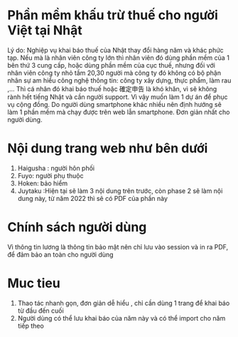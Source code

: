# Phần mềm khấu trừ thuế cho người Việt tại Nhật
Lý do: Nghiệp vụ khai báo thuế của Nhật thay đổi hàng năm và khác phức tạp. 
Nếu mà là nhân viên công ty lớn thì nhân viên đó dùng phần mềm của 1 bên thứ 3 cung cấp, hoặc dùng phần mềm của cục thuế, nhưng đối với nhân viên công ty nhỏ tầm 20,30 người mà công ty đó không có bộ phận nhân sự am hiểu công nghệ thông tin: công ty xây dựng, thực phẩm, làm rau ,...
Thì cá nhân đó khai báo thuế hoặc 確定申告 là khó khăn, vì sẽ không rành hết tiếng Nhật và cần người support.
Vì vậy muốn làm 1 dự án để phục vụ cộng đồng. Do người dùng smartphone khác nhiều nên định hướng sẽ làm 1 phần mềm mà chạy được trên web lẫn smartphone. Đơn giản nhất cho người dùng.
# Nội dung trang web như bên dưới
1. Haigusha : người hôn phối
2. Fuyo: người phụ thuộc
3. Hoken: bảo hiểm 
4. Juytaku :Hiện tại sẽ làm 3 nội dung trên trước, còn phase 2 sẽ làm nội dung này, từ năm 2022 thì sẽ có PDF của phần này

# Chính sách người dùng
Vì thông tin lương là thông tin bảo mật nên chỉ lưu vào session và in ra PDF, để đảm bảo an toàn cho người dùng
# Muc tieu
1. Thao tác nhanh gọn, đơn giản dễ hiểu , chỉ cần dùng 1 trang để khai báo từ đầu đến cuối
2. Người dùng có thể lưu khai báo của năm này và có thể import cho năm tiếp theo
